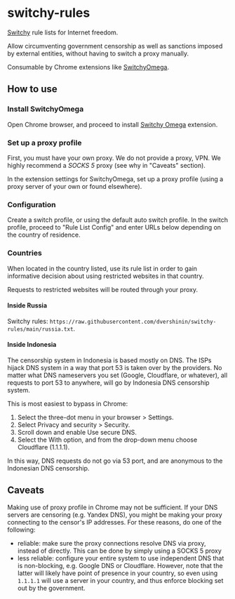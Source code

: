 # switchy-rules

[Switchy](https://code.google.com/archive/p/switchy/wikis/RuleList.wiki) rule lists for Internet freedom.

Allow circumventing government censorship as well as sanctions imposed by external entities, without having to switch 
a proxy manually.

Consumable by Chrome extensions like 
[SwitchyOmega](https://chrome.google.com/webstore/detail/proxy-switchyomega/padekgcemlokbadohgkifijomclgjgif?hl=en).

## How to use

### Install SwitchyOmega

Open Chrome browser, and proceed to install 
[Switchy Omega](https://chrome.google.com/webstore/detail/proxy-switchyomega/padekgcemlokbadohgkifijomclgjgif?hl=en)
extension.

### Set up a proxy profile

First, you must have your own proxy. We do not provide a proxy, VPN.
We highly recommend a *SOCKS 5* proxy (see why in "Caveats" section).

In the extension settings for SwitchyOmega, set up a proxy profile (using a proxy server of your own or found 
elsewhere).

### Configuration

Create a switch profile, or using the default auto switch profile.
In the switch profile, proceed to "Rule List Config" and enter URLs below depending on the country of residence.

### Countries

When located in the country listed, use its rule list in order to gain informative decision about using restricted 
websites in that country.

Requests to restricted websites will be routed through your proxy.

#### Inside Russia

Switchy rules: `https://raw.githubusercontent.com/dvershinin/switchy-rules/main/russia.txt`. 

#### Inside Indonesia

The censorship system in Indonesia is based mostly on DNS.
The ISPs hijack DNS system in a way that port 53 is taken over by the providers.
No matter what DNS nameservers you set (Google, Cloudflare, or whatever), all requests to port 53 to anywhere, will go by Indonesia DNS censorship system.

This is most easiest to bypass in Chrome:

1. Select the three-dot menu in your browser > Settings.
2. Select Privacy and security > Security.
3. Scroll down and enable Use secure DNS.
4. Select the With option, and from the drop-down menu choose Cloudflare (1.1.1.1).

In this way, DNS requests do not go via 53 port, and are anonymous to the Indonesian DNS censorship.

## Caveats

Making use of proxy profile in Chrome may not be sufficient. If your DNS servers are censoring (e.g. Yandex DNS), you 
might be making your proxy connecting to the censor's IP addresses. For these reasons, do one of the following:

* reliable: make sure the proxy connections resolve DNS via proxy, instead of directly. This can be done by simply 
using a SOCKS 5 proxy
* less reliable: configure your entire system to use independent DNS that is non-blocking, e.g. 
Google DNS or Cloudflare. However, note that the latter will likely have point of presence in your country, so even 
using `1.1.1.1` will use a server in your country, and thus enforce blocking set out by the government.

